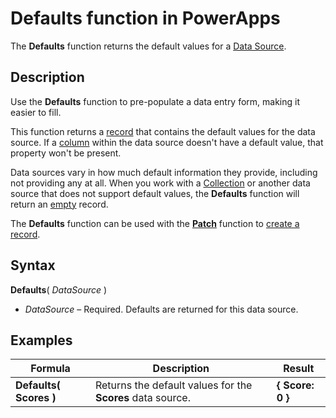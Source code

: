 <properties
	pageTitle="PowerApps: Defaults function"
	description="Reference information for the Defaults function in PowerApps, including syntax and examples"
	services=""
	suite="powerapps"
	documentationCenter="na"
	authors="gregli-msft"
	manager="dwrede"
	editor=""
	tags=""/>

<tags
   ms.service="powerapps"
   ms.devlang="na"
   ms.topic="article"
   ms.tgt_pltfrm="na"
   ms.workload="na"
   ms.date="11/01/2015"
   ms.author="gregli"/>

# Defaults function in PowerApps #

The **Defaults** function returns the default values for a [Data Source](working-with-data-sources.md).  

## Description ##

Use the **Defaults** function to pre-populate a data entry form, making it easier to fill. 

This function returns a [record](working-with-tables.md#records) that contains the default values for the data source.  If a [column](working-with-tables.md#columns) within the data source doesn't have a default value, that property won't be present.

Data sources vary in how much default information they provide, including not providing any at all.  When you work with a [Collection](working-with-data-sources.md#collections) or another data source that does not support default values, the **Defaults** function will return an [empty](function-isblank-isempty.md) record.

The **Defaults** function can be used with the **[Patch](function-patch.md)** function to [create a record](working-with-data-sources.md).

## Syntax ##

**Defaults**( *DataSource* )

- *DataSource* – Required. Defaults are returned for this data source.

## Examples ##

| Formula                                 | Description                                                                                                                                           | Result              |
|-----------------------------------------|-------------------------------------------------------------------------------------------------------------------------------------------------------|---------------------|
| **Defaults( Scores )** | Returns the default values for the **Scores** data source. | **{ Score: 0 }** |

